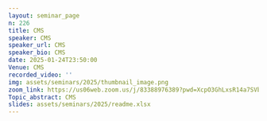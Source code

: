 ```yaml
---
layout: seminar_page
n: 226
title: CMS
speaker: CMS
speaker_url: CMS
speaker_bio: CMS
date: 2025-01-24T23:50:00
Venue: CMS
recorded_video: ''
img: assets/seminars/2025/thumbnail_image.png
zoom_link: https://us06web.zoom.us/j/83388976389?pwd=XcpO3GhLxsR14a7SVbPx33HQQa1jbt.1
Topic_abstract: CMS
slides: assets/seminars/2025/readme.xlsx
---
```


